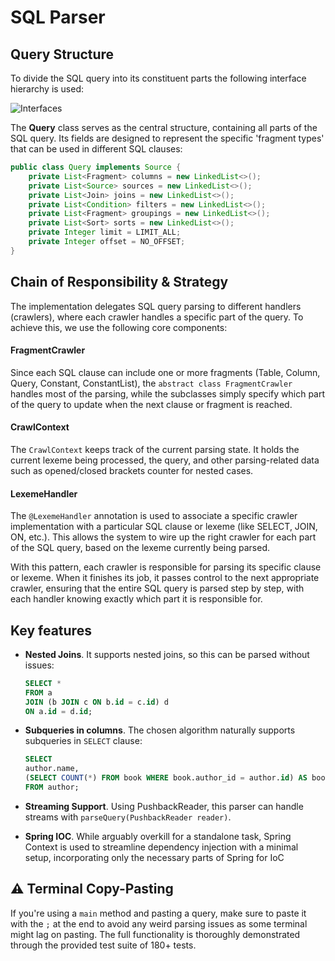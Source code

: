 # SQL Parser

## Query Structure

To divide the SQL query into its constituent parts the following interface hierarchy is used:

![](https://mermaid.ink/img/pako:eNp1UtFqwjAU_ZVyn2tpNa01D4MxGQy2wdCnkZdrG21Zc1PShM2J_77UqqjbQh7OPfdwzuUmOyh0KYHDutGfRYXGBsu5oEeDGyXJBqPRXXDf1NjhqpGCzvDQWGhnil_sKyr5l_pBU2eRrKCT4kg3TtENuRwMhoB_mDcnzfZm1FPGc935HEGdW20MtlXwpNpG9rJOUODPKbXHR-seHj0HxaXVJSNIUgkhKGkU1qVf3q4XCLCVjxDAPSzRfAgQtPc6dFYvtlQAt8bJEIx2mwr4GpvOV64t0cp5jX5QdWZbpHetr2rgO_gCnifRLGMszWczf5NJFsIWeJIlUcrYeBKzaZL65j6E74NBHE0Zi1meZyyejJN8zEKQZW21eRle_vAB9j8QHqma?type=png "Interfaces")

The **Query** class serves as the central structure, containing all parts of the SQL query. Its fields are designed to
represent the specific 'fragment types' that can be used in different SQL clauses:

```java
public class Query implements Source {
    private List<Fragment> columns = new LinkedList<>();
    private List<Source> sources = new LinkedList<>();
    private List<Join> joins = new LinkedList<>();
    private List<Condition> filters = new LinkedList<>();
    private List<Fragment> groupings = new LinkedList<>();
    private List<Sort> sorts = new LinkedList<>();
    private Integer limit = LIMIT_ALL;
    private Integer offset = NO_OFFSET;
}
```

## Chain of Responsibility & Strategy

The implementation delegates SQL query parsing to different handlers (crawlers), where each crawler handles a specific
part of the query. To achieve this, we use the following core components:

#### FragmentCrawler

Since each SQL clause can include one or more fragments (Table, Column, Query, Constant, ConstantList), 
the `abstract class FragmentCrawler` handles most of the parsing, while the subclasses simply specify
which part of the query to update when the next clause or fragment is reached.

#### CrawlContext

The `CrawlContext` keeps track of the current parsing state. It holds the current lexeme being processed, the
query, and other parsing-related data such as opened/closed brackets counter for nested cases.

#### LexemeHandler

The `@LexemeHandler` annotation is used to associate a specific crawler implementation with a particular SQL clause or
lexeme (like SELECT, JOIN, ON, etc.). This allows the system to wire up the right crawler for each part of the SQL query, based on
the lexeme currently being parsed.

With this pattern, each crawler is responsible for parsing its specific clause or lexeme. When it finishes its job,
it passes control to the next appropriate crawler, ensuring that the entire SQL query is parsed step by step, with each
handler knowing exactly which part it is responsible for.

## Key features

- **Nested Joins**. It supports nested joins, so this can be parsed without issues:

    ```sql
    SELECT *
    FROM a
    JOIN (b JOIN c ON b.id = c.id) d
    ON a.id = d.id;
    ```

- **Subqueries in columns**. The chosen algorithm naturally supports subqueries in `SELECT` clause:

    ```sql
    SELECT 
    author.name,
    (SELECT COUNT(*) FROM book WHERE book.author_id = author.id) AS book_count
    FROM author;
    ```

- **Streaming Support**. Using PushbackReader, this parser can handle streams with `parseQuery(PushbackReader reader)`.


- **Spring IOC**. While arguably overkill for a standalone task, Spring Context is used to streamline dependency injection with a minimal setup, incorporating only the necessary parts of Spring for IoC

## ⚠️ Terminal Copy-Pasting

If you're using a `main` method and pasting a query, make sure to paste it with the `;` at the end to avoid any weird
parsing issues as some terminal might lag on pasting.
The full functionality is thoroughly demonstrated through the provided test suite of 180+ tests.
